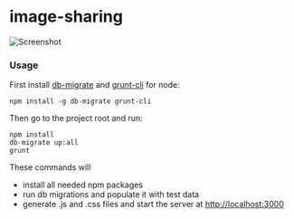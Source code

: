# image-sharing

![Screenshot](https://www.dropbox.com/s/m8rtjydzdls32w1/Screenshot.png?raw=1)

### Usage

First install [db-migrate](https://www.npmjs.com/package/db-migrate) and [grunt-cli](http://gruntjs.com) for node:

    npm install -g db-migrate grunt-cli

Then go to the project root and run:

    npm install
    db-migrate up:all
    grunt

These commands will
* install all needed npm packages
* run db migrations and populate it with test data
* generate .js and .css files and start the server at [http://localhost:3000](http://localhost:3000)
